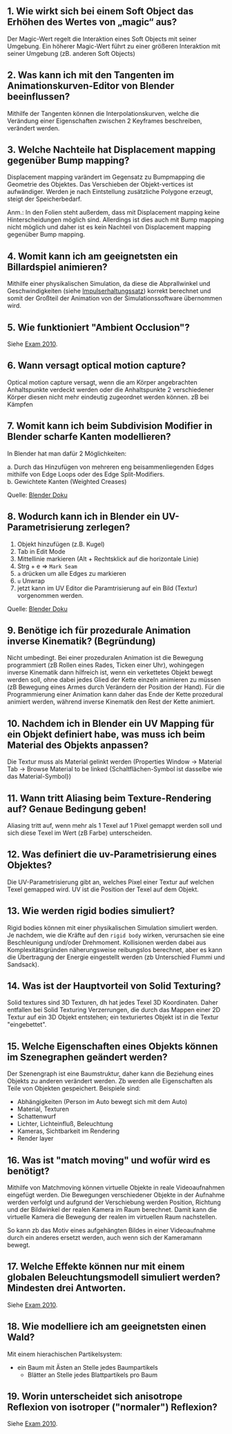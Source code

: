 ## 1. Wie wirkt sich bei einem Soft Object das Erhöhen des Wertes von „magic“ aus?

Der Magic-Wert regelt die Interaktion eines Soft Objects mit seiner Umgebung. Ein höherer Magic-Wert führt zu einer größeren Interaktion mit seiner Umgebung (zB. anderen Soft Objects)

## 2. Was kann ich mit den Tangenten im Animationskurven-Editor von Blender beeinflussen?

Mithilfe der Tangenten können die Interpolationskurven, welche die Verändung einer Eigenschaften zwischen 2 Keyframes beschreiben, verändert werden.

## 3. Welche Nachteile hat Displacement mapping gegenüber Bump mapping?

Displacement mapping varändert im Gegensatz zu Bumpmapping die Geometrie des Objektes. Das Verschieben der Objekt-vertices ist aufwändiger. Werden je nach Eintstellung zusätzliche Polygone erzeugt, steigt der Speicherbedarf.

Anm.: In den Folien steht außerdem, dass mit Displacement mapping keine Hinterscheidungen möglich sind. Allerdings ist dies auch mit Bump mapping nicht möglich und daher ist es kein Nachteil von Displacement mapping gegenüber Bump mapping.

## 4. Womit kann ich am geeignetsten ein Billardspiel animieren?

Mithilfe einer physikalischen Simulation, da diese die Abprallwinkel und Geschwindigkeiten (siehe [Impulserhaltungssatz](https://de.wikipedia.org/wiki/Impulserhaltungssatz)) korrekt berechnet und somit der Großteil der Animation von der Simulationssoftware übernommen wird.

[comment]: # (Es reicht eine Rigid-Body-Simulation, da sich die Kugeln nicht verformen.)

## 5. Wie funktioniert "Ambient Occlusion"?

Siehe [Exam 2010](exam-2010.md#1-wie-funktioniert-ambient-occlusion).

## 6. Wann versagt optical motion capture?

Optical motion capture versagt, wenn die am Körper angebrachten Anhaltspunkte verdeckt werden oder die Anhaltspunkte 2 verschiedener Körper diesen nicht mehr eindeutig zugeordnet werden können. zB bei Kämpfen

## 7. Womit kann ich beim Subdivision Modifier in Blender scharfe Kanten modellieren?

In Blender hat man dafür 2 Möglichkeiten:

a. Durch das Hinzufügen von mehreren eng beisammenliegenden Edges mithilfe von Edge Loops oder des Edge Split-Modifiers.  
b. Gewichtete Kanten (Weighted Creases)

Quelle: [Blender Doku](https://de.wikibooks.org/wiki/Blender_Dokumentation:_Gesch%C3%A4rfte_Kanten_beim_Arbeiten_mit_Subdivision_Surfaces)

## 8. Wodurch kann ich in Blender ein UV-Parametrisierung zerlegen?

1. Objekt hinzufügen (z.B. Kugel)
2. Tab in Edit Mode
3. Mittellinie markieren (Alt + Rechtsklick auf die horizontale Linie)
4. Strg + e => ``Mark Seam``
5. ``a`` drücken um alle Edges zu markieren
6. ``u`` Unwrap
7. jetzt kann im UV Editor die Paramtrisierung auf ein Bild (Textur) vorgenommen werden.

Quelle: [Blender Doku](https://de.wikibooks.org/wiki/Blender_Dokumentation:_UV-Mapping)

## 9. Benötige ich für prozedurale Animation inverse Kinematik? (Begründung)

Nicht umbedingt. Bei einer prozeduralen Animation ist die Bewegung programmiert (zB Rollen eines Rades, Ticken einer Uhr), wohingegen inverse Kinematik dann hilfreich ist, wenn ein verkettetes Objekt bewegt werden soll, ohne dabei jedes Glied der Kette einzeln animieren zu müssen (zB Bewegung eines Armes durch Verändern der Position der Hand). Für die Programmierung einer Animation kann daher das Ende der Kette prozedural animiert werden, während inverse Kinematik den Rest der Kette animiert.

## 10. Nachdem ich in Blender ein UV Mapping für ein Objekt definiert habe, was muss ich beim Material des Objekts anpassen?

Die Textur muss als Material gelinkt werden (Properties Window -> Material Tab -> Browse Material to be linked {Schaltflächen-Symbol ist dasselbe wie das Material-Symbol})

## 11. Wann tritt Aliasing beim Texture-Rendering auf? Genaue Bedingung geben!

Aliasing tritt auf, wenn mehr als 1 Texel auf 1 Pixel gemappt werden soll und sich diese Texel im Wert (zB Farbe) unterscheiden.

## 12. Was definiert die uv-Parametrisierung eines Objektes?

Die UV-Parametrisierung gibt an, welches Pixel einer Textur auf welchen Texel gemapped wird.
UV ist die Position der Texel auf dem Objekt.

## 13. Wie werden rigid bodies simuliert?

Rigid bodies können mit einer physikalischen Simulation simuliert werden. Je nachdem, wie die Kräfte auf den ``rigid body`` wirken, verursachen sie eine Beschleunigung und/oder Drehmoment.
Kollisionen werden dabei aus Komplexitätsgründen näherungsweise reibungslos berechnet, aber es kann die Übertragung der Energie eingestellt werden (zb Unterschied Flummi und Sandsack).

## 14. Was ist der Hauptvorteil von Solid Texturing?

Solid textures sind 3D Texturen, dh hat jedes Texel 3D Koordinaten. Daher entfallen bei Solid Texturing Verzerrungen, die durch das Mappen einer 2D Textur auf ein 3D Objekt entstehen; ein texturiertes Objekt ist in die Textur "eingebettet".

## 15. Welche Eigenschaften eines Objekts können im Szenegraphen geändert werden?

Der Szenengraph ist eine Baumstruktur, daher kann die Beziehung eines Objekts zu anderen verändert werden. Zb werden alle Eigenschaften als Teile von Objekten gespeichert.
Beispiele sind:
- Abhängigkeiten (Person im Auto bewegt sich mit dem Auto)
- Material, Texturen
- Schattenwurf
- Lichter, Lichteinfluß, Beleuchtung
- Kameras, Sichtbarkeit im Rendering
- Render layer

## 16. Was ist "match moving" und wofür wird es benötigt?

Mithilfe von Matchmoving können virtuelle Objekte in reale Videoaufnahmen eingefügt werden. Die Bewegungen verschiedener Objekte in der Aufnahme werden verfolgt und aufgrund der Verschiebung werden Position, Richtung und der Bildwinkel der realen Kamera im Raum berechnet. Damit kann die virtuelle Kamera die Bewegung der realen im virtuellen Raum nachstellen.

So kann zb das Motiv eines aufgehängten Bildes in einer Videoaufnahme durch ein anderes ersetzt werden, auch wenn sich der Kameramann bewegt.

## 17. Welche Effekte können nur mit einem globalen Beleuchtungsmodell simuliert werden? Mindesten drei Antworten.

Siehe [Exam 2010](exam-2010.md#5-welche-drei-visuellen-effekte-kann-ich-durch-ein-lokales-beleuchtungsmodell-nicht-korrekt-darstellen).

## 18. Wie modelliere ich am geeignetsten einen Wald?

Mit einem hierachischen Partikelsystem:
- ein Baum mit Ästen an Stelle jedes Baumpartikels
  - Blätter an Stelle jedes Blattpartikels pro Baum

## 19. Worin unterscheidet sich anisotrope Reflexion von isotroper ("normaler") Reflexion?

Siehe [Exam 2010](exam-2010.md#25-wieso-reflektieren-manche-gegenstände-anisotrop-nicht-isotrop).
